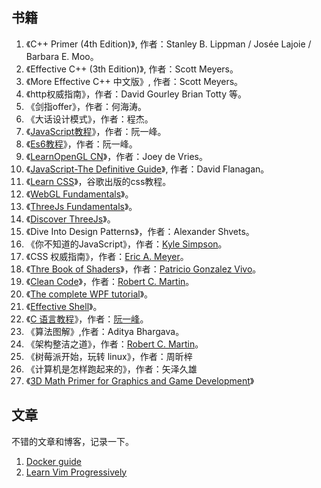 ## 书籍

1. 《C++ Primer (4th Edition)》, 作者：Stanley B. Lippman / Josée Lajoie / Barbara E. Moo。
2. 《Effective C++ (3th Edition)》, 作者：Scott Meyers。
3. 《More Effective C++ 中文版》, 作者：Scott Meyers。
4. 《http权威指南》，作者：David Gourley Brian Totty 等。
5. 《剑指offer》，作者：何海涛。
6. 《大话设计模式》，作者：程杰。
7. 《[JavaScript教程](https://wangdoc.com/javascript/)》，作者：阮一峰。
8. 《[Es6教程](https://wangdoc.com/es6/)》，作者：阮一峰。
9. 《[LearnOpenGL CN](https://learnopengl-cn.github.io/)》，作者：Joey de Vries。
10. 《[JavaScript-The Definitive Guide](http://www.arenahome.org/dir/B%20Per%20imparare%20e%20capire/informatica/musica/JavaScript%20-%20The%20Definitive%20Guide.pdf)》, 作者：David Flanagan。
11. 《[Learn CSS](https://web.dev/learn/css/)》，谷歌出版的css教程。
12. 《[WebGL Fundamentals](https://webglfundamentals.org/)》。
13. 《[ThreeJs Fundamentals](https://threejsfundamentals.org/)》。
14. 《[Discover ThreeJs](https://discoverthreejs.com/book/)》。
15. 《Dive Into Design Patterns》，作者：Alexander Shvets。
16. 《你不知道的JavaScript》，作者：[Kyle Simpson](https://me.getify.com/)。
17. 《CSS 权威指南》，作者：[Eric A. Meyer](https://meyerweb.com/eric/)。
18. 《[Thre Book of Shaders](https://thebookofshaders.com/?lan=ch)》，作者：[Patricio Gonzalez Vivo](http://patriciogonzalezvivo.com/)。
19. 《[Clean Code](https://www.amazon.com/Clean-Code-Handbook-Software-Craftsmanship/dp/0132350882)》，作者：[Robert C. Martin](https://en.wikipedia.org/wiki/Robert_C._Martin)。
20. 《[The complete WPF tutorial](https://www.wpf-tutorial.com/)》。
21. 《[Effective Shell](https://effective-shell.com/)》。
22. 《[C 语言教程](https://wangdoc.com/clang/)》，作者：[阮一峰](https://www.ruanyifeng.com/)。
23. 《算法图解》,作者：Aditya Bhargava。
24. 《架构整洁之道》，作者：[Robert C. Martin](https://en.wikipedia.org/wiki/Robert_C._Martin)。
25. 《树莓派开始，玩转 linux》，作者：周昕梓
26. 《计算机是怎样跑起来的》，作者：矢泽久雄
27. 《[3D Math Primer for Graphics and Game Development](https://gamemath.com/book/intro.html)》

## 文章

不错的文章和博客，记录一下。

1. [Docker guide](https://robertcooper.me/post/docker-guide)
2. [Learn Vim Progressively](http://yannesposito.com/Scratch/en/blog/Learn-Vim-Progressively/)

